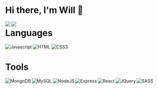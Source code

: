 # Hi there, I'm Will 👋
<img align="left" src="https://github-readme-stats.vercel.app/api?username=willistic&show_icons=true&theme=radical" />
<img align="left" src="https://github-readme-stats.vercel.app/api/top-langs/?username=willistic&layout=compact)](https://github.com/anuraghazra/github-readme-stats" />


# Languages

<img align="left" alt="Javascript" src="https://img.shields.io/badge/javascript-%23323330.svg?style=for-the-badge&logo=javascript&logoColor=%23F7DF1E" />
<img align="left" alt="HTML" src="https://img.shields.io/badge/html5-%23E34F26.svg?style=for-the-badge&logo=html5&logoColor=white" />
<img align="left" alt="CSS3" src="https://img.shields.io/badge/css3-%231572B6.svg?style=for-the-badge&logo=css3&logoColor=white" />

<br>

# Tools

<img align="left" alt="MongoDB" src="https://img.shields.io/badge/MongoDB-%234ea94b.svg?style=for-the-badge&logo=mongodb&logoColor=white" />
<img align="left" alt="MySQL" src="https://img.shields.io/badge/mysql-%2300f.svg?style=for-the-badge&logo=mysql&logoColor=white" />
<img align="left" alt="NodeJS" src="https://img.shields.io/badge/node.js-6DA55F?style=for-the-badge&logo=node.js&logoColor=white" />
<img align="left" alt="Express" src="https://img.shields.io/badge/express.js-%23404d59.svg?style=for-the-badge&logo=express&logoColor=%2361DAFB" />
<img align="left" alt="React" src="https://img.shields.io/badge/react-%2320232a.svg?style=for-the-badge&logo=react&logoColor=%2361DAFB" />
<img align="left" alt="JQuery" src="https://img.shields.io/badge/jquery-%230769AD.svg?style=for-the-badge&logo=jquery&logoColor=white" />
<img align="left" alt="SASS" src="https://img.shields.io/badge/SASS-hotpink.svg?style=for-the-badge&logo=SASS&logoColor=white" />
